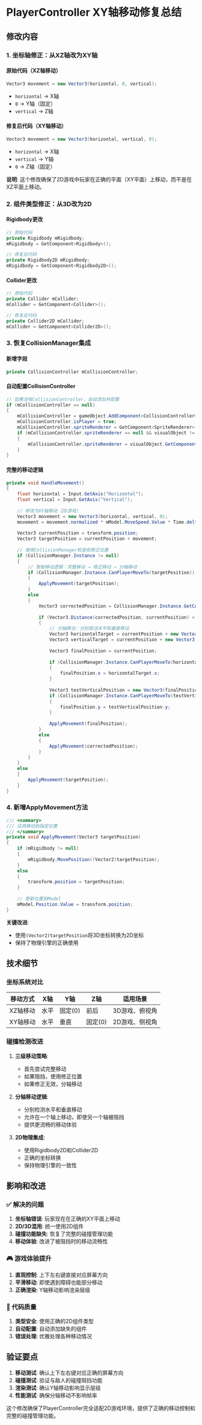 # PlayerController XY轴移动修复总结

## 修改内容

### 1. 坐标轴修正：从XZ轴改为XY轴

#### 原始代码（XZ轴移动）
```csharp
Vector3 movement = new Vector3(horizontal, 0, vertical);
```
- `horizontal` → X轴
- `0` → Y轴（固定）
- `vertical` → Z轴

#### 修复后代码（XY轴移动）
```csharp
Vector3 movement = new Vector3(horizontal, vertical, 0);
```
- `horizontal` → X轴
- `vertical` → Y轴
- `0` → Z轴（固定）

**说明**: 这个修改确保了2D游戏中玩家在正确的平面（XY平面）上移动，而不是在XZ平面上移动。

### 2. 组件类型修正：从3D改为2D

#### Rigidbody更改
```csharp
// 原始代码
private Rigidbody mRigidbody;
mRigidbody = GetComponent<Rigidbody>();

// 修复后代码
private Rigidbody2D mRigidbody;
mRigidbody = GetComponent<Rigidbody2D>();
```

#### Collider更改
```csharp
// 原始代码
private Collider mCollider;
mCollider = GetComponent<Collider>();

// 修复后代码
private Collider2D mCollider;
mCollider = GetComponent<Collider2D>();
```

### 3. 恢复CollisionManager集成

#### 新增字段
```csharp
private CollisionController mCollisionController;
```

#### 自动配置CollisionController
```csharp
// 如果没有CollisionController，自动添加并配置
if (mCollisionController == null)
{
    mCollisionController = gameObject.AddComponent<CollisionController>();
    mCollisionController.isPlayer = true;
    mCollisionController.spriteRenderer = GetComponent<SpriteRenderer>();
    if (mCollisionController.spriteRenderer == null && visualObject != null)
    {
        mCollisionController.spriteRenderer = visualObject.GetComponent<SpriteRenderer>();
    }
}
```

#### 完整的移动逻辑
```csharp
private void HandleMovement()
{
    float horizontal = Input.GetAxis("Horizontal");
    float vertical = Input.GetAxis("Vertical");
    
    // 修改为XY轴移动（2D游戏）
    Vector3 movement = new Vector3(horizontal, vertical, 0);
    movement = movement.normalized * mModel.MoveSpeed.Value * Time.deltaTime;
    
    Vector3 currentPosition = transform.position;
    Vector3 targetPosition = currentPosition + movement;
    
    // 使用CollisionManager检查和修正位置
    if (CollisionManager.Instance != null)
    {
        // 智能移动逻辑：完整移动 → 修正移动 → 分轴移动
        if (CollisionManager.Instance.CanPlayerMoveTo(targetPosition))
        {
            ApplyMovement(targetPosition);
        }
        else
        {
            Vector3 correctedPosition = CollisionManager.Instance.GetCorrectedPlayerPosition(targetPosition);
            
            if (Vector3.Distance(correctedPosition, currentPosition) < 0.001f)
            {
                // 分轴移动：分别尝试水平和垂直移动
                Vector3 horizontalTarget = currentPosition + new Vector3(movement.x, 0, 0);
                Vector3 verticalTarget = currentPosition + new Vector3(0, movement.y, 0);
                
                Vector3 finalPosition = currentPosition;
                
                if (CollisionManager.Instance.CanPlayerMoveTo(horizontalTarget))
                {
                    finalPosition.x = horizontalTarget.x;
                }
                
                Vector3 testVerticalPosition = new Vector3(finalPosition.x, verticalTarget.y, finalPosition.z);
                if (CollisionManager.Instance.CanPlayerMoveTo(testVerticalPosition))
                {
                    finalPosition.y = testVerticalPosition.y;
                }
                
                ApplyMovement(finalPosition);
            }
            else
            {
                ApplyMovement(correctedPosition);
            }
        }
    }
    else
    {
        ApplyMovement(targetPosition);
    }
}
```

### 4. 新增ApplyMovement方法

```csharp
/// <summary>
/// 应用移动到指定位置
/// </summary>
private void ApplyMovement(Vector3 targetPosition)
{
    if (mRigidbody != null)
    {
        mRigidbody.MovePosition((Vector2)targetPosition);
    }
    else
    {
        transform.position = targetPosition;
    }
    
    // 更新位置到Model
    mModel.Position.Value = transform.position;
}
```

**关键改进**:
- 使用`(Vector2)targetPosition`将3D坐标转换为2D坐标
- 保持了物理引擎的正确使用

## 技术细节

### 坐标系统对比

| 移动方式 | X轴 | Y轴 | Z轴 | 适用场景 |
|---------|-----|-----|-----|----------|
| XZ轴移动 | 水平 | 固定(0) | 前后 | 3D游戏、俯视角 |
| XY轴移动 | 水平 | 垂直 | 固定(0) | 2D游戏、侧视角 |

### 碰撞检测改进

1. **三级移动策略**:
   - 首先尝试完整移动
   - 如果阻挡，使用修正位置
   - 如果修正无效，分轴移动

2. **分轴移动逻辑**:
   - 分别检测水平和垂直移动
   - 允许在一个轴上移动，即使另一个轴被阻挡
   - 提供更流畅的移动体验

3. **2D物理集成**:
   - 使用Rigidbody2D和Collider2D
   - 正确的坐标转换
   - 保持物理引擎的一致性

## 影响和改进

### ✅ 解决的问题
1. **坐标轴错误**: 玩家现在在正确的XY平面上移动
2. **2D/3D混用**: 统一使用2D组件
3. **碰撞功能缺失**: 恢复了完整的碰撞管理功能
4. **移动体验**: 改进了被阻挡时的移动流畅性

### 🎮 游戏体验提升
1. **直观控制**: 上下左右键直接对应屏幕方向
2. **平滑移动**: 即使遇到障碍也能部分移动
3. **正确渲染**: Y轴移动影响渲染层级

### 🔧 代码质量
1. **类型安全**: 使用正确的2D组件类型
2. **自动配置**: 自动添加缺失的组件
3. **错误处理**: 优雅处理各种移动情况

## 验证要点

1. **移动测试**: 确认上下左右键对应正确的屏幕方向
2. **碰撞测试**: 验证与敌人的碰撞阻挡功能
3. **渲染测试**: 确认Y轴移动影响显示层级
4. **性能测试**: 确保分轴移动不影响帧率

这个修改确保了PlayerController完全适配2D游戏环境，提供了正确的移动控制和完整的碰撞管理功能。
